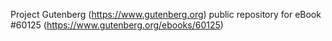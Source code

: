 Project Gutenberg (https://www.gutenberg.org) public repository for
eBook #60125 (https://www.gutenberg.org/ebooks/60125)
